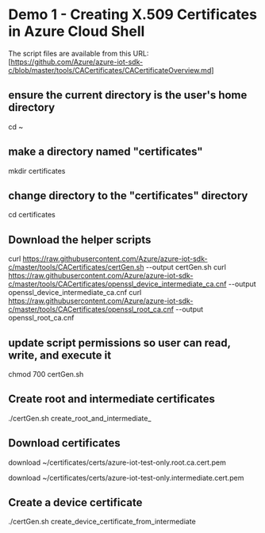 # Demo 1 - Creating X.509 Certificates in Azure Cloud Shell
The script files are available from this URL:
[https://github.com/Azure/azure-iot-sdk-c/blob/master/tools/CACertificates/CACertificateOverview.md]

## ensure the current directory is the user's home directory
 cd ~

## make a directory named "certificates"
 mkdir certificates

## change directory to the "certificates" directory
 cd certificates

## Download the helper scripts
 curl https://raw.githubusercontent.com/Azure/azure-iot-sdk-c/master/tools/CACertificates/certGen.sh --output certGen.sh
 curl https://raw.githubusercontent.com/Azure/azure-iot-sdk-c/master/tools/CACertificates/openssl_device_intermediate_ca.cnf --output openssl_device_intermediate_ca.cnf
 curl https://raw.githubusercontent.com/Azure/azure-iot-sdk-c/master/tools/CACertificates/openssl_root_ca.cnf --output openssl_root_ca.cnf

## update script permissions so user can read, write, and execute it
 chmod 700 certGen.sh

##  Create root and intermediate certificates
./certGen.sh create_root_and_intermediate_

## Download certificates
download ~/certificates/certs/azure-iot-test-only.root.ca.cert.pem

download ~/certificates/certs/azure-iot-test-only.intermediate.cert.pem

## Create a device certificate
./certGen.sh create_device_certificate_from_intermediate <Device ID>


